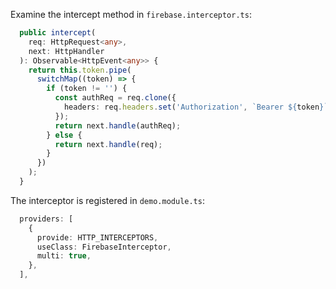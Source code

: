 Examine the intercept method in `firebase.interceptor.ts`:

```typescript
  public intercept(
    req: HttpRequest<any>,
    next: HttpHandler
  ): Observable<HttpEvent<any>> {
    return this.token.pipe(
      switchMap((token) => {
        if (token != '') {
          const authReq = req.clone({
            headers: req.headers.set('Authorization', `Bearer ${token}`),
          });
          return next.handle(authReq);
        } else {
          return next.handle(req);
        }
      })
    );
  } 
```

The interceptor is registered in `demo.module.ts`:

```typescript
  providers: [
    {
      provide: HTTP_INTERCEPTORS,
      useClass: FirebaseInterceptor,
      multi: true,
    },
  ],
```